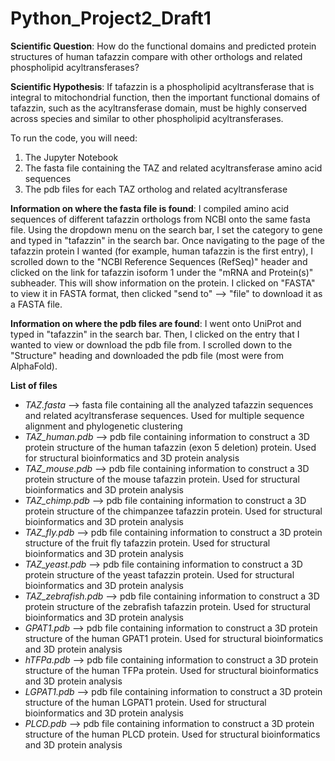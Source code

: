 # Python_Project2_Draft1
**Scientific Question**: How do the functional domains and predicted protein structures of human tafazzin compare with other orthologs and related phospholipid acyltransferases?

**Scientific Hypothesis**: If tafazzin is a phospholipid acyltransferase that is integral to mitochondrial function, then the important functional domains of tafazzin, such as the acyltransferase domain, must be highly conserved across species and similar to other phospholipid acyltransferases.

To run the code, you will need:

1) The Jupyter Notebook
2) The fasta file containing the TAZ and related acyltransferase amino acid sequences
3) The pdb files for each TAZ ortholog and related acyltransferase

**Information on where the fasta file is found**: I compiled amino acid sequences of different tafazzin orthologs from NCBI onto the same fasta file. Using the dropdown menu on the search bar, I set the category to gene and typed in "tafazzin" in the search bar. Once navigating to the page of the tafazzin protein I wanted (for example, human tafazzin is the first entry), I scrolled down to the "NCBI Reference Sequences (RefSeq)" header and clicked on the link for tafazzin isoform 1 under the "mRNA and Protein(s)" subheader. This will show information on the protein. I clicked on "FASTA" to view it in FASTA format, then clicked "send to" --> "file" to download it as a FASTA file.

**Information on where the pdb files are found**: I went onto UniProt and typed in "tafazzin" in the search bar. Then, I clicked on the entry that I wanted to view or download the pdb file from. I scrolled down to the "Structure" heading and downloaded the pdb file (most were from AlphaFold).

**List of files**
- *TAZ.fasta* --> fasta file containing all the analyzed tafazzin sequences and related acyltransferase sequences. Used for multiple sequence alignment and phylogenetic clustering
- *TAZ_human.pdb* --> pdb file containing information to construct a 3D protein structure of the human tafazzin (exon 5 deletion) protein. Used for structural bioinformatics and 3D protein analysis
- *TAZ_mouse.pdb* --> pdb file containing information to construct a 3D protein structure of the mouse tafazzin protein. Used for structural bioinformatics and 3D protein analysis
- *TAZ_chimp.pdb* --> pdb file containing information to construct a 3D protein structure of the chimpanzee tafazzin protein. Used for structural bioinformatics and 3D protein analysis
- *TAZ_fly.pdb* --> pdb file containing information to construct a 3D protein structure of the fruit fly tafazzin protein. Used for structural bioinformatics and 3D protein analysis
- *TAZ_yeast.pdb* --> pdb file containing information to construct a 3D protein structure of the yeast tafazzin protein. Used for structural bioinformatics and 3D protein analysis
- *TAZ_zebrafish.pdb* --> pdb file containing information to construct a 3D protein structure of the zebrafish tafazzin protein. Used for structural bioinformatics and 3D protein analysis
- *GPAT1.pdb* --> pdb file containing information to construct a 3D protein structure of the human GPAT1 protein. Used for structural bioinformatics and 3D protein analysis
- *hTFPa.pdb* --> pdb file containing information to construct a 3D protein structure of the human TFPa protein. Used for structural bioinformatics and 3D protein analysis
- *LGPAT1.pdb* --> pdb file containing information to construct a 3D protein structure of the human LGPAT1 protein. Used for structural bioinformatics and 3D protein analysis
- *PLCD.pdb* --> pdb file containing information to construct a 3D protein structure of the human PLCD protein. Used for structural bioinformatics and 3D protein analysis
